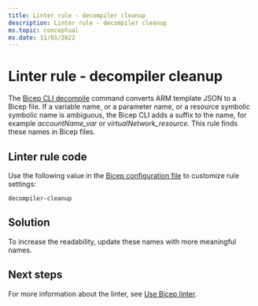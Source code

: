 ```yaml
---
title: Linter rule - decompiler cleanup
description: Linter rule - decompiler cleanup
ms.topic: conceptual
ms.date: 11/01/2022
---
```


# Linter rule - decompiler cleanup

The [Bicep CLI decompile](./bicep-cli.md#decompile) command converts ARM template JSON to a Bicep file. If a variable name, or a parameter name, or a resource symbolic symbolic name is ambiguous, the Bicep CLI adds a suffix to the name, for example *accountName_var* or *virtualNetwork_resource*. This rule finds these names in Bicep files.

## Linter rule code

Use the following value in the [Bicep configuration file](bicep-config-linter.md) to customize rule settings:

`decompiler-cleanup`

## Solution

To increase the readability, update these names with more meaningful names.

## Next steps

For more information about the linter, see [Use Bicep linter](./linter.md).
